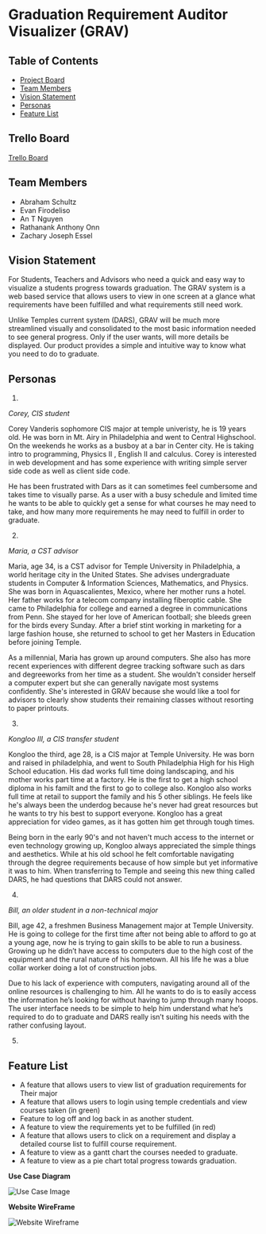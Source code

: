 # Graduation Requirement Auditor Visualizer (GRAV)

## Table of Contents
* [Project Board](#Trello-Board)
* [Team Members](#Team-Members)
* [Vision Statement](#Vision-Statement)
* [Personas](#Personas)
* [Feature List](#Feature-List)

## Trello Board
[Trello Board](https://trello.com/b/a38R5Uay/grav)

## Team Members 
- Abraham Schultz
- Evan Firodeliso
- An T Nguyen
- Rathanank Anthony Onn
- Zachary Joseph Essel

## Vision Statement
For Students, Teachers and Advisors who need a quick and easy way to visualize a students progress towards graduation. The GRAV system is a web based service that allows users to view in one screen at a glance what requirements have been fulfilled and what requirements still need work. 

Unlike Temples current system (DARS), GRAV will be much more streamlined visually and consolidated to the most basic information needed to see general progress. Only if the user wants, will more details be displayed. 
Our product provides a simple and intuitive way to know what you need to do to graduate. 

## Personas

1. 
_Corey, CIS student_

Corey Vanderis sophomore CIS major at temple univeristy, he is 19 years old. He was born in Mt. Airy in Philadelphia and went to Central Highschool. On the weekends he works as a busboy at a bar in Center city. He is taking intro to programming, Physics II , English II and calculus. Corey is interested in web development and has some experience with writing simple server side code as well as client side code.

He has been frustrated with Dars as it can sometimes feel cumbersome and takes time to visually parse. As a user with a busy schedule and limited time he wants to be able to quickly get a sense for what courses he may need to take, and how many more requirements he may need to fulfill in order to graduate. 

2. 
_Maria, a CST advisor_

Maria, age 34, is a CST advisor for Temple University in Philadelphia, a world heritage city in the United States.  She advises undergraduate students in Computer & Information Sciences, Mathematics, and Physics.  She was born in Aquascalientes, Mexico, where her mother runs a hotel.  Her father works for a telecom company installing fiberoptic cable.  She came to Philadelphia for college and earned a degree in communications from Penn.  She stayed for her love of American football; she bleeds green for the birds every Sunday.  After a brief stint working in marketing for a large fashion house, she returned to school to get her Masters in Education before joining Temple.

As a millennial, Maria has grown up around computers.  She also has more recent experiences with different degree tracking software such as dars and degreeworks from her time as a student.  She wouldn't consider herself a computer expert but she can generally navigate most systems confidently.  She's interested in GRAV because she would like a tool for advisors to clearly show students their remaining classes without resorting to paper printouts.

3.
_Kongloo III, a CIS transfer student_

Kongloo the third, age 28, is a CIS major at Temple University. He was born and raised in philadelphia, and went to South Philadelphia High for his High School education. His dad works full time doing landscaping, and his mother works part time at a factory. He is the first to get a high school diploma in his familt and the first to go to college also. Kongloo also works full time at retail to support the family and his 5 other siblings. He feels like he's always been the underdog because he's never had great resources but he wants to try his best to support everyone. Kongloo has a great appreciation for video games, as it has gotten him get through tough times.

Being born in the early 90's and not haven't much access to the internet or even technology growing up, Kongloo always appreciated the simple things and aesthetics. While at his old school he felt comfortable navigating through the degree requirements because of how simple but yet informative it was to him. When transferring to Temple and seeing this new thing called DARS, he had questions that DARS could not answer. 

4.
_Bill, an older student in a non-technical major_

Bill, age 42, a freshmen Business Management major at Temple University. He is going to college for the first time after not being able to afford to go at a young age, now he is trying to gain skills to be able to run a business. Growing up he didn’t have access to computers due to the high cost of the equipment and the rural nature of his hometown. All his life he was a blue collar worker doing a lot of construction jobs.

Due to his lack of experience with computers, navigating around all of the online resources is challenging to him. All he wants to do is to easily access the information he’s looking for without having to jump through many hoops. The user interface needs to be simple to help him understand what he’s required to do to graduate and DARS really isn’t suiting his needs with the rather confusing layout.


5.

## Feature List
- A feature that allows users to view list of graduation requirements for Their major
- A feature that allows users to login using temple credentials and view courses taken (in green)
- Feature to log off and log back in as another student. 
- A feature to view the requirements yet to be fulfilled (in red)
- A feature that allows users to click on a requirement and display a detailed course list to fulfill course requirement. 
- A feature to view as a gantt chart the courses needed to graduate. 
- A feature to view as a pie chart total progress towards graduation.


**Use Case Diagram**

![Use Case Image](https://github.com/3296Spring2020/individual-subject-proposal-Agent215/raw/master/GraduationAuditor.png)

**Website WireFrame**

![Website Wireframe](https://github.com/3296Spring2020/individual-subject-proposal-Agent215/raw/master/Gantt%20Chart.png)



